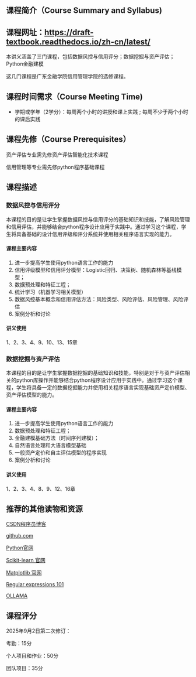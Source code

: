 
## 课程简介（Course Summary and Syllabus)

## 课程网址：https://draft-textbook.readthedocs.io/zh-cn/latest/

本讲义涵盖了三门课程，包括数据风控与信用评分；数据挖掘与资产评估；Python金融建模

这几门课程是广东金融学院信用管理学院的选修课程。

## 课程时间需求（Course Meeting Time)

* 学期或学年（2学分）：每周两个小时的讲授和课上实践 ; 每周不少于两个小时的课后实践

## 课程先修（Course Prerequisites）

资产评估专业需先修资产评估智能化技术课程

信用管理等专业需先修python程序基础课程

## 课程描述

### 数据风控与信用评分

本课程的目的是让学生掌握数据风控与信用评分的基础知识和技能，了解风险管理和信用评估，并能够结合python程序设计应用于实践中。通过学习这个课程，学生将具备基础的设计信用评级和评分系统并使用相关程序语言实现的能力。

#### 课程主要内容

1. 进一步提高学生使用python语言工作的能力
2. 信用评级模型和信用评分模型：Logistic回归、决策树、随机森林等基线模型；
3. 数据预处理和特征工程；
4. 统计学习（机器学习相关模型）
5. 数据风控基本概念和信用评估方法：风险类型、风险评估、风险管理、风险评估
6. 案例分析和讨论

#### 讲义使用

1、2、3、4、9、10、13、15章

### 数据挖掘与资产评估

本课程的目的是让学生掌握数据挖掘的基础知识和技能，特别是对于与资产评估相关的python库操作并能够结合python程序设计应用于实践中。通过学习这个课程，学生将具备一定的数据挖掘能力并使用相关程序语言实现基础资产定价模型、资产评估模型的能力。

#### 课程主要内容

1. 进一步提高学生使用python语言工作的能力
2. 数据预处理和特征工程；
3. 金融建模基础方法（时间序列建模）；
4. 自然语言处理和大语言模型基础
5. 一般资产定价和自主评估模型的程序实现
6. 案例分析和讨论

#### 讲义使用

1、2、3、4、8、9、12、16章

## 推荐的其他读物和资源

[CSDN程序员博客](https://www.csdn.net/)

[github.com](https://github.com/)

[Python官网](https://www.python.org/)

[Scikit-learn 官网 ](https://scikit-learn.org/stable/)

[Matplotlib 官网](https://matplotlib.org/)

[Regular expressions 101](https://regex101.com/)

[OLLAMA](https://ollama.com/)

## 课程评分

2025年9月2日第二次修订：

考勤：15分

个人项目和作业：50分

团队项目：35分



